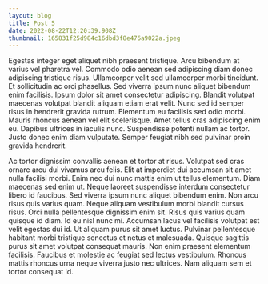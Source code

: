 ```yaml
---
layout: blog
title: Post 5
date: 2022-08-22T12:20:39.908Z
thumbnail: 165831f25d984c16dbd3f8e476a9022a.jpeg
---
```


Egestas integer eget aliquet nibh praesent tristique. Arcu bibendum at varius vel pharetra vel. Commodo odio aenean sed adipiscing diam donec adipiscing tristique risus. Ullamcorper velit sed ullamcorper morbi tincidunt. Et sollicitudin ac orci phasellus. Sed viverra ipsum nunc aliquet bibendum enim facilisis. Ipsum dolor sit amet consectetur adipiscing. Blandit volutpat maecenas volutpat blandit aliquam etiam erat velit. Nunc sed id semper risus in hendrerit gravida rutrum. Elementum eu facilisis sed odio morbi. Mauris rhoncus aenean vel elit scelerisque. Amet tellus cras adipiscing enim eu. Dapibus ultrices in iaculis nunc. Suspendisse potenti nullam ac tortor. Justo donec enim diam vulputate. Semper feugiat nibh sed pulvinar proin gravida hendrerit.

Ac tortor dignissim convallis aenean et tortor at risus. Volutpat sed cras ornare arcu dui vivamus arcu felis. Elit at imperdiet dui accumsan sit amet nulla facilisi morbi. Enim nec dui nunc mattis enim ut tellus elementum. Diam maecenas sed enim ut. Neque laoreet suspendisse interdum consectetur libero id faucibus. Sed viverra ipsum nunc aliquet bibendum enim. Non arcu risus quis varius quam. Neque aliquam vestibulum morbi blandit cursus risus. Orci nulla pellentesque dignissim enim sit. Risus quis varius quam quisque id diam. Id eu nisl nunc mi. Accumsan lacus vel facilisis volutpat est velit egestas dui id. Ut aliquam purus sit amet luctus. Pulvinar pellentesque habitant morbi tristique senectus et netus et malesuada. Quisque sagittis purus sit amet volutpat consequat mauris. Non enim praesent elementum facilisis. Faucibus et molestie ac feugiat sed lectus vestibulum. Rhoncus mattis rhoncus urna neque viverra justo nec ultrices. Nam aliquam sem et tortor consequat id.
